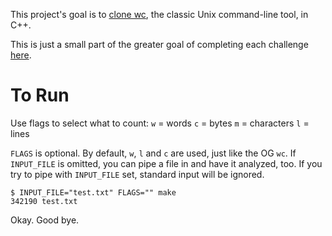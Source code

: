 This project's goal is to [clone wc](https://codingchallenges.fyi/challenges/challenge-wc), the classic Unix command-line tool, in C++.

This is just a small part of the greater goal of completing each challenge [here](https://codingchallenges.fyi/challenges/intro).

# To Run

Use flags to select what to count:
`w` = words
`c` = bytes
`m` = characters
`l` = lines

`FLAGS` is optional. By default, `w`, `l` and `c` are used, just like the OG `wc`.
If `INPUT_FILE` is omitted, you can pipe a file in and have it analyzed, too. If you try to pipe with `INPUT_FILE` set, standard input will be ignored.
```
$ INPUT_FILE="test.txt" FLAGS="" make
342190 test.txt
```

Okay. Good bye.
